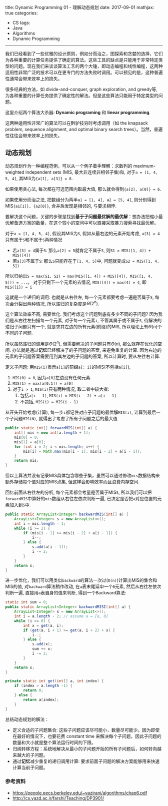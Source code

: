 title: Dynamic Programming 01 - 理解动态规划
date: 2017-09-01
mathjax: true
categories:
- CS
tags:
- Java
- Algorithms
- Dynamic Programming
---
我们已经看到了一些优雅的设计原则，例如分而治之，图探索和贪婪的选择，它们为各种重要的计算任务提供了确定的算法。这些工具的缺点是只能用于非常特定类型的问题。现在我们来谈谈算法工艺的两个大锤，即动态编程和线性编程，这两种适用性非常广泛的技术可以在更专门的方法失败时调用。可以预见的是，这种普遍性通常会带来效率上的损失。

很多经典的方法，如 divide-and-conquer, graph exploration, and greedy等, 为各种重要的计算任务提供了确定性的解法。但是这些算法只能用于特定类型的问题。

这里介绍两个算法大杀器: **Dynamic programing** 和 **linear programming**.

这两种适用性非常广的算法可以在黔驴技穷时考虑调用（如 the knapsack problem, sequence alignment, and optimal binary search trees）。当然，普遍性往往会带来效率上的损失。

<!-- more -->

## 动态规划
动态规划作为一种编程范例，可以从一个例子着手理解：求数列的 maximum-weighted independent sets (MIS, 最大非连续非相邻子集)和, 对于`a = [1, 4, 5, 4]`, 其MIS为`{a[1], a[3]} = 8`.

如果使用贪心法, 每次都在可选范围内取最大值, 那么就会得到`{a[2], a[0]} = 6`.

如果使用分而治之法, 把数组分为两半`a1 = [1, 4], a2 = [5, 4]`, 则分别得到MIS`{a1[1]}, {a2[0]}`, 合并后发现是相邻的, 与要求相悖.

要解决这个问题，关键的步骤是找到**基于子问题最优解的最优解**：想办法把缩小最优解备选方案的数量，在这个较小的空间中可以直接采取暴力搜索寻找最优解。

对于`a = [1, 4, 5, 4]`, 假设其MIS为`S`, 假如从最右边的元素开始考虑, `a[3] = 4`只有属于`S`和不属于`S`两种情况
* 若`a[3] = 4`属于`S`: 那么`a[2] = 5`就肯定不属于`S`, 则`S1 = MIS([1, 4]) + MIS([4])`
* 若`a[3]`不属于`S`: 那么`S`只能存在于`[1, 4, 5]`中, 问题就变成`S2 = MIS([1, 4, 5])`

所以归纳出`S = max(S1, S2) = max(MIS([1, 4]) + MIS([4]), MIS([1, 4, 5])) = ...`。 对于只剩下一个元素的去情况, `MIS([4]) = max(4) = 4`, 即`MIS([i]) = i`

这就是一个递归的调用: 也就是从右往左, 每一个元素都要考虑一遍是否属于`S`, 每次会分裂出两种情况, 所以递归的复杂度是$Θ(2^n)$.

这个算法效率不高, 需要优化. 我们考虑这个问题到底有多少不同的子问题? 因为我们是从右往左扫描每一个元素, 对于每一个元素`i`, 不管其属于或不属于`S`, 待解决的递归子问题只有一个, 就是求其左边的所有元素(前缀)的MIS, 所以理论上有$Θ(n)$个不同的子问题.

所以虽然递归的调用是$Θ(2^n)$, 但需要解决的子问题只有$Θ(n)$, 那么就存在优化的空间. 办法就是通过**记忆**已经解决了的子问题的答案, 来避免重复的计算. 因为右边的元素的子问题答案需要用到其左边的子问题的答案, 所以计算时, 要从左往右计算. 

定义子问题: 用`MIS(i)`表示`a[i]`的前缀`a[: i]`的MIS(不包括`a[i]`),
1. `MIS(0) = 0`, 因为`a[0]`左边没有任何元素.
2. `MIS(1) = max(a[0:1]) = a[0]`
3. 对于`i > 1`, `MIS(i)`只有两种情况, 取二者中较大者:
   1. 包括`a[i - 1]`, `MIS(i) = MIS(i - 2) + a[i - 1]`
   2. 不包括, `MIS(i) = MIS(i - 1)`

从开头开始考虑(计算), 每一步`i`都记住对应子问题的最优解`MIS(i)`, 计算到最后一个子问题`MIS(N)`, 就得出了考虑了所有子问题之后的最大值

```java
public static int[] forwardMIS(int[] a) {
    int[] mis = new int[a.length + 1];
    mis[0] = 0;
    mis[1] = a[0];
    for (int i = 2; i < mis.length; i++) {
        mis[i] = Math.max(mis[i - 1], mis[i - 2] + a[i - 1]);
    }
    return mis;
}
```

但以上算法并没有记录MIS具体包含哪些子集，虽然可以通过修改`mis`数据结构来额外存储每个值对应的MIS点集, 但这样会影响效率而且浪费内存空间.

回忆前面从右往左的分析, 每个元素都会考量是否属于MIS`S`, 所以我们可以把`forwardMIS`中算好的`mis`数组从右往左依次判断一遍, 已决定是否把`a`对应位置的元素加入到`S`中.
```java
public static ArrayList<Integer> backwardMIS(int[] a) {
    ArrayList<Integer> s = new ArrayList<>();
    int i = mis.length - 1;
    while (i >= 2) {
        if (mis[i - 1] >= mis[i - 2] + a[i - 1]) {
            i--;
        } else {
            s.add(a[i - 1]);
            i -= 2;
        }
    }
    return s;
}
```
进一步优化，我们可以用类似`backward`的算法一次过(`O(n)`)计算出MIS的集合和MIS的值, 对`backward`算法稍作改动, 在`a`表末尾延申一个`0`元素, 然后从右往左依次判断一遍, 直接用`a`表自身的值来判断, 得到一个Backward算法:
```java
static int sum = 0;
public static ArrayList<Integer> backwardMISI(int[] a) {
    ArrayList<Integer> s = new ArrayList<>();
    int i = a.length - 2; // assume a = [a, 0]
    while (i >= 0) {
        int x = get(a, i);
        if (get(a, i + 1) >= get(a, i + 2) + x) {
            i--;
        } else {
            s.add(x);
            sum += x;
            i -= 2;
        }
    }
    return s;
}

private static int get(int[] a, int index) {
    if (index > a.length -1) {
        return 0;
    } else {
        return a[index];
    }
}
```
总结动态规划的解法：
* 定义合适的子问题集合: 这些子问题应该尽可能小，数量尽可能少。因为即使在最好的情况下，也要花费 constant time 来解决每个子问题，因此子问题的数量和大小就是整个算法运行时间的下限。
* 归纳转移方程：系统地解决从最小的子问题开始的所有子问题后，如何转向越来越大的子问题。
* 通过**记忆**减少重复的递归调用计算: 要求前面子问题的解决方案能够用来快速计算当前子问题。

### 参考资料
* https://people.eecs.berkeley.edu/~vazirani/algorithms/chap6.pdf
* http://cs.yazd.ac.ir/farshi/Teaching/DP3901/
